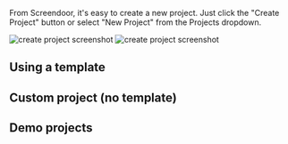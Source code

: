 From Screendoor, it's easy to create a new project. Just click the "Create Project" button or select "New Project" from the Projects dropdown.

![create project screenshot](../images/screenshot/create_project1)
![create project screenshot](../images/screenshot/create_project2)

## Using a template

## Custom project (no template)

## Demo projects